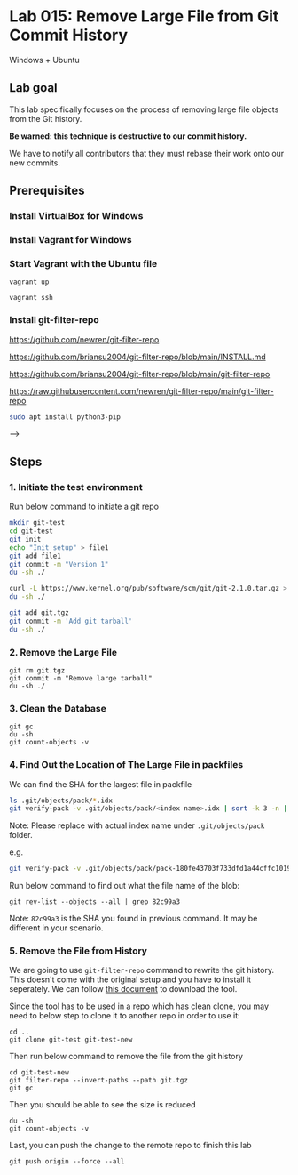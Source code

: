 # Lab 015: Remove Large File from Git Commit History

Windows + Ubuntu

## Lab goal

This lab specifically focuses on the process of removing large file objects from the Git history.

**Be warned: this technique is destructive to our commit history.**

We have to notify all contributors that they must rebase their work onto our new commits.

## Prerequisites

<!-- - Ubuntu 20.04 OS (Minimum 2 core CPU/8GB RAM/30GB Disk)

- [Git](https://git-scm.com/book/en/v2/Getting-Started-Installing-Git) -->

### Install VirtualBox for Windows

### Install Vagrant for Windows

### Start Vagrant with the Ubuntu file

```dos
vagrant up

vagrant ssh
```

### Install git-filter-repo

<https://github.com/newren/git-filter-repo>

<https://github.com/briansu2004/git-filter-repo/blob/main/INSTALL.md>

<https://github.com/briansu2004/git-filter-repo/blob/main/git-filter-repo>

<https://raw.githubusercontent.com/newren/git-filter-repo/main/git-filter-repo>

```bash
sudo apt install python3-pip
```

-->

<!--
vagrant@vagrant:~/git-test-new$ curl -L https://raw.githubusercontent.com/newren/git-filter-repo/main/git-filter-repo > git-filter-repo
  % Total    % Received % Xferd  Average Speed   Time    Time     Time  Current
                                 Dload  Upload   Total   Spent    Left  Speed
100  161k  100  161k    0     0  1349k      0 --:--:-- --:--:-- --:--:-- 1349k
vagrant@vagrant:~/git-test-new$ ls -l
total 168
-rw-rw-r-- 1 vagrant vagrant     11 May 10 15:43 file1
-rw-rw-r-- 1 vagrant vagrant 165782 May 10 15:52 git-filter-repo
vagrant@vagrant:~/git-test-new$ python3 git-filter-repo --analyze
Processed 2 blob sizes
Processed 3 commits
Writing reports to .git/filter-repo/analysis...done.

vagrant@vagrant:~/git-test-new$ sudo apt-get install git-filter-repo
Reading package lists... Done
Building dependency tree       
Reading state information... Done
E: Unable to locate package git-filter-repo
-->

## Steps

### 1. **Initiate** the test environment

Run below command to initiate a git repo

```bash
mkdir git-test
cd git-test
git init
echo "Init setup" > file1
git add file1
git commit -m "Version 1"
du -sh ./

curl -L https://www.kernel.org/pub/software/scm/git/git-2.1.0.tar.gz > git.tgz
du -sh ./

git add git.tgz
git commit -m 'Add git tarball'
du -sh ./
```

<!--
```bash
vagrant@vagrant:~$ mkdir git-test
est
git init
echo "Init setup" > file1
git add file1
git commit -m "Version 1"
duvagrant@vagrant:~$ cd git-test
vagrant@vagrant:~/git-test$ git init
Initialized empty Git repository in /home/vagrant/git-test/.git/
vagrant@vagrant:~/git-test$ echo "Init setup" > file1
vagrant@vagrant:~/git-test$ git add file1
vagrant@vagrant:~/git-test$ git commit -m "Version 1"
[master (root-commit) 622a65c] Version 1
 Committer: vagrant <vagrant@vagrant.vm>
our name and email address were configured automatically based
on our username and hostname. Please check that they are accurate.
We can suppress this message by setting them explicitly. Run the
following command and follow the instructions in our editor to edit
our configuration file:

    git config --global --edit

After doing this, you may fix the identity used for this commit with:

    git commit --amend --reset-author

 1 file changed, 1 insertion(+)
 create mode 100644 file1
vagrant@vagrant:~/git-test$ du -sh ./
172K    ./
vagrant@vagrant:~$ 
vagrant@vagrant:~$ curl -L https://www.kernel.org/pub/software/scm/git/git-2.1.0.tar.gz > git.tgz
  % Total    % Received % Xferd  Average Speed   Time    Time     Time  Current
                                 Dload  Upload   Total   Spent    Left  Speed  
100   162  100   162    0     0    425      0 --:--:-- --:--:-- --:--:--   425 
100 4859k  100 4859k    0     0   394k      0  0:00:12  0:00:12 --:--:--  553k
vagrant@vagrant:~/git-test$ git add git.tgz
dd git tarball'
du -sh ./
vagrant@vagrant:~/git-test$ git commit -m 'Add git tarball'
[master 8778cc0] Add git tarball
 Committer: vagrant <vagrant@vagrant.vm>
our name and email address were configured automatically based
on our username and hostname. Please check that they are accurate.
We can suppress this message by setting them explicitly. Run the
following command and follow the instructions in our editor to edit
our configuration file:

    git config --global --edit

After doing this, you may fix the identity used for this commit with:

    git commit --amend --reset-author

 1 file changed, 0 insertions(+), 0 deletions(-)
 create mode 100644 git.tgz
vagrant@vagrant:~/git-test$ du -sh ./
9.7M    ./

```
-->

### 2. **Remove** the Large File

```dos
git rm git.tgz
git commit -m "Remove large tarball"
du -sh ./
```

### 3. Clean the Database

```dos
git gc
du -sh
git count-objects -v
```

<!--
```bash
vagrant@vagrant:~/git-test$ git gc
-vEnumerating objects: 7, done.
Counting objects: 100% (7/7), done.
Compressing objects: 100% (5/5), done.
Writing objects: 100% (7/7)
Writing objects: 100% (7/7), done.
Total 7 (delta 1), reused 0 (delta 0)
vagrant@vagrant:~/git-test$ du -sh
5.0M    .
vagrant@vagrant:~/git-test$ git count-objects -v
count: 0
size: 0
in-pack: 7
packs: 1
size-pack: 4861
prune-packable: 0
garbage: 0
size-garbage: 0
```
-->

### 4. **Find** Out the Location of The Large File in packfiles

We can find the SHA for the largest file in packfile

```bash
ls .git/objects/pack/*.idx
git verify-pack -v .git/objects/pack/<index name>.idx | sort -k 3 -n | tail -3
```

Note: Please replace **<index name>** with actual index name under `.git/objects/pack` folder.

e.g.

```bash
git verify-pack -v .git/objects/pack/pack-180fe43703f733dfd1a44cffc10190f35a141f90.idx | sort -k 3 -n | tail -3
```

<!--
vagrant@vagrant:~/git-test$ git verify-pack -v .git/objects/pack/pack-180fe43703f733dfd1a44cffc10190f35a141f90.idx | sort -k 3 -n | tail -3
8778cc0103ac4e923127eef5012d84322d81e515 commit 220 146 163
94e097352fa20456984e4c603273d27ee65003ff commit 225 151 12
82c99a3e86bb1267b236a4b6eff7868d97489af1 blob   4975916 4976258 496
-->

Run below command to find out what the file name of the blob:

```dos
git rev-list --objects --all | grep 82c99a3
```

<!--
vagrant@vagrant:~/git-test$ git rev-list --objects --all | grep 82c99a3
82c99a3e86bb1267b236a4b6eff7868d97489af1 git.tgz
-->

Note: `82c99a3` is the SHA you found in previous command. It may be different in your scenario.

### 5. **Remove** the File from History

We are going to use `git-filter-repo` command to rewrite the git history. This doesn't come with the original setup and you have to install it seperately. We can follow [this document](https://github.com/newren/git-filter-repo/blob/main/INSTALL.md) to download the tool.

Since the tool has to be used in a repo which has clean clone, you may need to below step to clone it to another repo in order to use it:

```dos
cd ..
git clone git-test git-test-new
```

Then run below command to remove the file from the git history

```dos
cd git-test-new
git filter-repo --invert-paths --path git.tgz
git gc
```

Then you should be able to see the size is reduced

```dos
du -sh
git count-objects -v
```

Last, you can push the change to the remote repo to finish this lab

```dos
git push origin --force --all
```

<!--
## Post Project

Just remove the repo folders

```dos
rm -rf git-test git-test-new
```
-->
